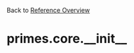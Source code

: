
Back to [Reference Overview](https://github.com/pyrustic/primes/blob/master/docs/reference/README.md)

# primes.core.\_\_init\_\_



<br>


